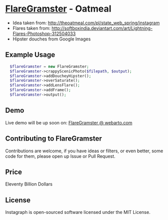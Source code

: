 # [FlareGramster](http://webarto.com/flaregramster) - Oatmeal

- Idea taken from: http://theoatmeal.com/pl/state_web_spring/instagram
- Flares taken from: http://softboxindia.deviantart.com/art/Lightning-Flares-Photoshop-312504033
- Hipster douches from Google Images

## Example Usage

```php
  $flareGramster = new FlareGramster;
  $flareGramster->crappyScenicPhoto($filepath, $output);
  $flareGramster->addDoucheyHipster();
  $flareGramster->overSaturate();
  $flareGramster->addLensFlare();
  $flareGramster->addFrame();
  $flareGramster->output();
```

## Demo

Live demo will be up soon on: [FlareGramster @ webarto.com](http://webarto.com/flaregramster/)

## Contributing to FlareGramster

Contributions are welcome, if you have ideas or filters, or
even better, some code for them, please open up Issue or Pull Request. 

## Price

Eleventy Billion Dollars

## License

Instagraph is open-sourced software licensed under the MIT License.
